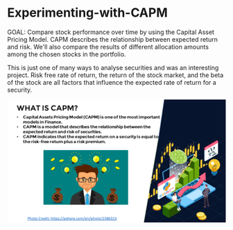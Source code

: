 # Experimenting-with-CAPM

GOAL: Compare stock performance over time by using the Capital Asset Pricing Model.
CAPM describes the relationship between expected return and risk.
We'll also compare the results of different allocation amounts among the chosen stocks in the portfolio.

This is just one of many ways to analyse securities and was an interesting project. Risk free rate of return, the return of the stock market, and the beta of the stock are all factors that influence the expected rate of return for a security. 

<img src="./CAPM_Slide1.png">

